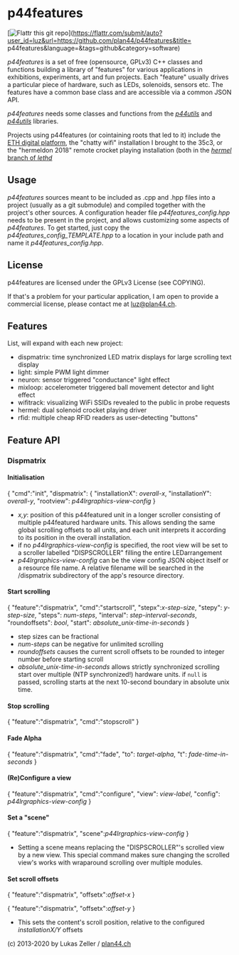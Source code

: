 p44features
===========

[![Flattr this git repo](http://api.flattr.com/button/flattr-badge-large.png)](https://flattr.com/submit/auto?user_id=luz&url=https://github.com/plan44/p44features&title= p44features&language=&tags=github&category=software) 

*p44features* is a set of free (opensource, GPLv3) C++ classes and functions building a library of "features" for various applications in exhibitions, experiments, art and fun projects. Each "feature" usually drives a particular piece of hardware, such as LEDs, solenoids, sensors etc. The features have a common base class and are accessible via a common JSON API.

*p44features* needs some classes and functions from the [*p44utils*](https://github.com/plan44/p44utils) and [*p44utils*](https://github.com/plan44/p44lrgraphics) libraries.

Projects using p44features (or cointaining roots that led to it) include 
the [ETH digital platform](https://plan44.ch/custom/custom.php#leth), the "chatty wifi" installation I brought to the 35c3, or the "hermeldon 2018" remote crocket playing installation (both in the [*hermel* branch of *lethd*](https://github.com/plan44/lethd/tree/hermeld)


Usage
-----
*p44features* sources meant to be included as .cpp and .hpp files into a project (usually as a git submodule) and compiled together with the project's other sources.
A configuration header file *p44features_config.hpp* needs to be present in the project, and allows customizing some aspects of *p44features*.
To get started, just copy the *p44features_config_TEMPLATE.hpp* to a location in your include path and name it *p44features_config.hpp*.

License
-------

p44features are licensed under the GPLv3 License (see COPYING).

If that's a problem for your particular application, I am open to provide a commercial license, please contact me at [luz@plan44.ch](mailto:luz@plan44.ch).

Features
--------

List, will expand with each new project:

- dispmatrix: time synchronized LED matrix displays for large scrolling text display
- light: simple PWM light dimmer
- neuron: sensor triggered "conductance" light effect
- mixloop: accelerometer triggered ball movement detector and light effect
- wifitrack: visualizing WiFi SSIDs revealed to the public in probe requests
- hermel: dual solenoid crocket playing driver
- rfid: multiple cheap RFID readers as user-detecting "buttons"


Feature API
-----------

### Dispmatrix

#### Initialisation

{ "cmd":"init", "dispmatrix": { "installationX": *overall-x*, "installationY": *overall-y*, "rootview": *p44lrgraphics-view-config* }

- *x,y*: position of this p44featured unit in a longer scroller consisting of multiple p44featured hardware units. This allows sending the same global scrolling offsets to all units, and each unit interprets it according to its position in the overall installation.
- if no *p44lrgraphics-view-config* is specified, the root view will be set to a scroller labelled "DISPSCROLLER" filling the entire LEDarrangement
- *p44lrgraphics-view-config* can be the view config JSON object itself or a resource file name. A relative filename will be searched in the /dispmatrix subdirectory of the app's resource directory.

#### Start scrolling

{ "feature":"dispmatrix", "cmd":"startscroll", "stepx":*x-step-size*, "stepy": *y-step-size*, "steps": *num-steps*, "interval": *step-interval-seconds*, "roundoffsets": *bool*, "start": *absolute_unix-time-in-seconds* }

- step sizes can be fractional
- *num-steps* can be negative for unlimited scrolling
- *roundoffsets* causes the current scroll offsets to be rounded to integer number before starting scroll
- *absolute_unix-time-in-seconds* allows strictly synchronized scrolling start over multiple (NTP synchronized!) hardware units. if `null` is passed, scrolling starts at the next 10-second boundary in absolute unix time.

#### Stop scrolling

{ "feature":"dispmatrix", "cmd":"stopscroll" }

#### Fade Alpha

{ "feature":"dispmatrix", "cmd":"fade", "to": *target-alpha*, "t": *fade-time-in-seconds* }

#### (Re)Configure a view

{ "feature":"dispmatrix", "cmd":"configure", "view": *view-label*, "config": *p44lrgraphics-view-config* }

#### Set a "scene"

{ "feature":"dispmatrix", "scene":*p44lrgraphics-view-config* }

- Setting a scene means replacing the "DISPSCROLLER"'s scrolled view by a new view. This special command makes sure changing the scrolled view's works with wraparound scrolling over multiple modules.

#### Set scroll offsets

{ "feature":"dispmatrix", "offsetx":*offset-x* }

{ "feature":"dispmatrix", "offsetx":*offset-y* }

- This sets the content's scroll position, relative to the configured *installationX/Y* offsets

 




(c) 2013-2020 by Lukas Zeller / [plan44.ch](https://www.plan44.ch/opensource.php)
